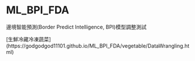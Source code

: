 # ML_BPI_FDA
邊境智能預測(Border Predict Intelligence, BPI)模型調整測試
<div>[生鮮冷藏冷凍蔬菜](https://godgodgod11101.github.io/ML_BPI_FDA/vegetable/DataWrangling.html)</div>
